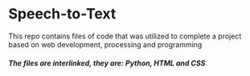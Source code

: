 # Speech-to-Text
This repo contains files of code that was utilized to complete a project based on web development, processing and programming

##### The files are interlinked, they are: Python, HTML and CSS
